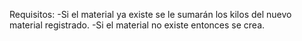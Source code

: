 Requisitos:
-Si el material ya existe se le sumarán los kilos del nuevo material registrado.
-Si el material no existe entonces se crea.